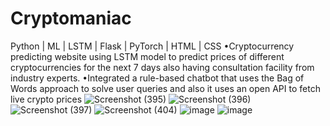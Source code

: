 # Cryptomaniac
Python | ML | LSTM | Flask | PyTorch | HTML | CSS
•Cryptocurrency predicting website using LSTM model to predict prices of different cryptocurrencies
for the next 7 days also having consultation facility from industry experts.
•Integrated a rule-based chatbot that uses the Bag of Words approach to solve user queries and also it
uses an open API to fetch live crypto prices
![Screenshot (395)](https://github.com/royanshu07/Cryptomaniac/assets/102736425/ecb0ee3f-7a6f-4d5f-bb03-c51e6758557c)
![Screenshot (396)](https://github.com/royanshu07/Cryptomaniac/assets/102736425/bf1d3883-a851-4c1e-a7a1-1c9bbd147472)
![Screenshot (397)](https://github.com/royanshu07/Cryptomaniac/assets/102736425/3d21a641-fc0a-45ac-8cb1-13ec408a01fa)
![Screenshot (404)](https://github.com/royanshu07/Cryptomaniac/assets/102736425/c531b771-6d60-4711-86ac-d2015f943735)
![image](https://github.com/royanshu07/Cryptomaniac/assets/102736425/3971a5a2-7121-4968-b67c-d35c4495fc0c)
![image](https://github.com/royanshu07/Cryptomaniac/assets/102736425/a699e242-ada1-4a92-bcca-e0fe993ec928)






